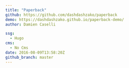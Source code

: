 ```yaml
---
title: "Paperback"
github: https://github.com/dashdashzako/paperback
demo: https://dashdashzako.github.io/paperback-demo/
author: Damien Caselli

ssg:
  - Hugo
cms:
  - No Cms
date: 2016-08-09T13:58:20Z
github_branch: master
---
```

